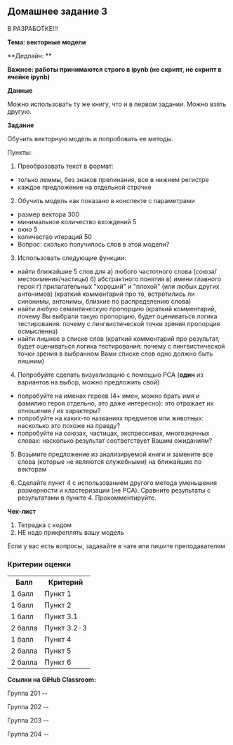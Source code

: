 ## Домашнее задание 3

В РАЗРАБОТКЕ!!!

**Тема: векторные модели**

**Дедлайн: **

**Важное: работы принимаются строго в ipynb (не скрипт, не скрипт в ячейке ipynb)**

**Данные**

Можно использовать ту же книгу, что и в первом задании. Можно взять другую.

**Задание**

Обучить векторную модель и попробовать ее методы.


Пункты:

1. Преобразовать текст в формат:
  - только леммы, без знаков препинания, все в нижнем регистре
  - каждое предложение на отдельной строчке

2. Обучить модель как показано в конспекте с параметрами
  - размер вектора 300
  - минимальное количество вхождений 5
  - окно 5
  - количество итераций 50
  - Вопрос: сколько получилось слов в этой модели?

3. Использовать следующие функции:
  - найти ближайшие 5 слов для а) любого частотного слова (союза/местоимения/частицы) б) абстрактного понятия в) имени главного героя г) прилагательных "хороший" и "плохой" (или любых других антонимов) (краткий комментарий про то, встретились ли синонимы, антонимы, близкие по распределению слова)
  - найти любую семантическую пропорцию (краткий комментарий, почему Вы выбрали такую пропорцию, будет оцениваться логика тестирования: почему с лингвистической точки зрения пропорция осмысленна)
  - найти лишнее в списке слов (краткий комментарий про результат, будет оцениваться логика тестирования: почему с лингвистической точки зрения в выбранном Вами списке слов одно должно быть лишним)

4. Попробуйте сделать визуализацию с помощью PCA (**один** из вариантов на выбор, можно предложить свой)
  - попробуйте на именах героев (4+ имен, можно брать имя и фамилию героя отдельно, это даже интересно): это отражает их отношения / их характеры?
  - попробуйте на каких-то названиях предметов или животных: насколько это похоже на правду? 
  - попробуйте на союзах, частицах, экспрессивах, многозначных словах: насколько результат соответствует Вашим ожиданиям?

5. Возьмите предложение из анализируемой книги и замените все слова (которые не являются служебными) на ближайшие по векторам

6. Сделайте пункт 4 с использованием другого метода уменьшения размерности и кластеризации (не PCA). Сравните результаты с результатами в пункте 4. Прокомментируйте.

**Чек-лист**

1. Тетрадка с кодом
2. НЕ надо прикреплять вашу модель

Если у вас есть вопросы, задавайте в чате или пишите преподавателям

### Критерии оценки
  
<table>
    <tr><th>Балл</th><th>Критерий</th></tr>
    <tr><td>1 балл</td><td>Пункт 1</td></tr>
    <tr><td>1 балл</td><td>Пункт 2</td></tr>
    <tr><td>1 балл</td><td>Пункт 3.1</td></tr>
    <tr><td>2 балла</td><td>Пункт 3.2-3</td></tr>
    <tr><td>1 балл</td><td>Пункт 4</td></tr>
    <tr><td>2 балла</td><td>Пункт 5</td></tr>
    <tr><td>2 балла</td><td>Пункт 6</td></tr>
</table>

**Ссылки на GiHub Classroom:**

Группа 201 -- 

Группа 202 -- 

Группа 203 -- 

Группа 204 -- 
